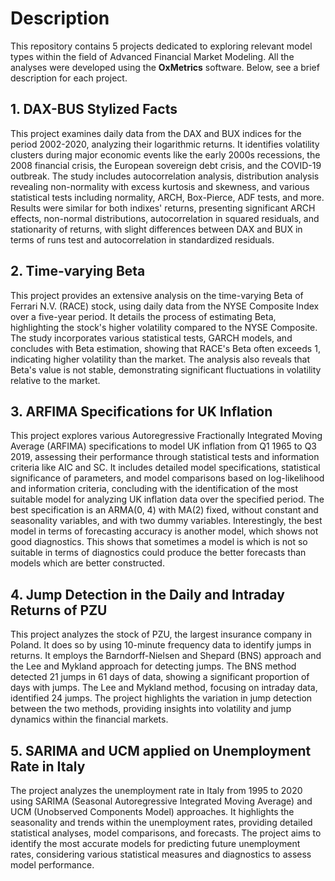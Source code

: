# Description
This repository contains 5 projects dedicated to exploring relevant model types within the field of Advanced Financial Market Modeling. All the analyses were developed using the **OxMetrics** software. Below, see a brief description for each project.

## 1. DAX-BUS Stylized Facts
This project examines daily data from the DAX and BUX indices for the period 2002-2020, analyzing their logarithmic returns. It identifies volatility clusters during major economic events like the early 2000s recessions, the 2008 financial crisis, the European sovereign debt crisis, and the COVID-19 outbreak. The study includes autocorrelation analysis, distribution analysis revealing non-normality with excess kurtosis and skewness, and various statistical tests including normality, ARCH, Box-Pierce, ADF tests, and more. Results were similar for both indixes' returns, presenting significant ARCH effects, non-normal distributions, autocorrelation in squared residuals, and stationarity of returns, with slight differences between DAX and BUX in terms of runs test and autocorrelation in standardized residuals.

## 2. Time-varying Beta
This project provides an extensive analysis on the time-varying Beta of Ferrari N.V. (RACE) stock, using daily data from the NYSE Composite Index over a five-year period. It details the process of estimating Beta, highlighting the stock's higher volatility compared to the NYSE Composite. The study incorporates various statistical tests, GARCH models, and concludes with Beta estimation, showing that RACE's Beta often exceeds 1, indicating higher volatility than the market. The analysis also reveals that Beta's value is not stable, demonstrating significant fluctuations in volatility relative to the market.

## 3. ARFIMA Specifications for UK Inflation
This project explores various Autoregressive Fractionally Integrated Moving Average (ARFIMA) specifications to model UK inflation from Q1 1965 to Q3 2019, assessing their performance through statistical tests and information criteria like AIC and SC. It includes detailed model specifications, statistical significance of parameters, and model comparisons based on log-likelihood and information criteria, concluding with the identification of the most suitable model for analyzing UK inflation data over the specified period. The best specification is an ARMA(0, 4) with MA(2) fixed, without constant and seasonality variables, and with two dummy variables. Interestingly, the best model in terms of forecasting accuracy is another model, which shows not good diagnostics. This shows that sometimes a model is which is not so suitable in terms of diagnostics could produce the better forecasts than models which are better constructed.

## 4. Jump Detection in the Daily and Intraday Returns of PZU
This project analyzes the stock of PZU, the largest insurance company in Poland. It does so by using 10-minute frequency data to identify jumps in returns. It employs the Barndorff-Nielsen and Shepard (BNS) approach and the Lee and Mykland approach for detecting jumps. The BNS method detected 21 jumps in 61 days of data, showing a significant proportion of days with jumps. The Lee and Mykland method, focusing on intraday data, identified 24 jumps. The project highlights the variation in jump detection between the two methods, providing insights into volatility and jump dynamics within the financial markets.

## 5. SARIMA and UCM applied on Unemployment Rate in Italy
The project analyzes the unemployment rate in Italy from 1995 to 2020 using SARIMA (Seasonal Autoregressive Integrated Moving Average) and UCM (Unobserved Components Model) approaches. It highlights the seasonality and trends within the unemployment rates, providing detailed statistical analyses, model comparisons, and forecasts. The project aims to identify the most accurate models for predicting future unemployment rates, considering various statistical measures and diagnostics to assess model performance.